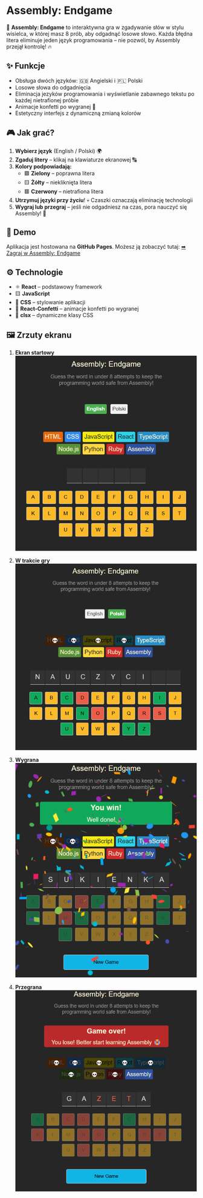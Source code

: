 # Assembly: Endgame

🚀 **Assembly: Endgame** to interaktywna gra w zgadywanie słów w stylu wisielca, w której masz 8 prób, aby odgadnąć losowe słowo. Każda błędna litera eliminuje jeden język programowania – nie pozwól, by Assembly przejął kontrolę! 🔥

## ✨ Funkcje
- Obsługa dwóch języków: 🇬🇧 Angielski i 🇵🇱 Polski
- Losowe słowa do odgadnięcia
- Eliminacja jezyków programowania i wyświetlanie zabawnego tekstu po każdej nietrafionej próbie
- Animacje konfetti po wygranej 🎉
- Estetyczny interfejs z dynamiczną zmianą kolorów

## 🎮 Jak grać?
1. **Wybierz język** (English / Polski) 🌍
2. **Zgaduj litery** – klikaj na klawiaturze ekranowej 🔠
3. **Kolory podpowiadają:**
   - 🟩 **Zielony** – poprawna litera
   - 🟨 **Żółty** – niekliknięta litera
   - 🟥 **Czerwony** – nietrafiona litera
4. **Utrzymuj języki przy życiu**! 💀 Czaszki oznaczają eliminację technologii
5. **Wygraj lub przegraj** – jeśli nie odgadniesz na czas, pora nauczyć się Assembly! 🤖

## 🚀 Demo
Aplikacja jest hostowana na **GitHub Pages**. Możesz ją zobaczyć tutaj:
[➡ Zagraj w Assembly: Endgame](https://kolodziejmateusz.github.io/Assembly-Endgame-Word-Guess/)

## ⚙️ Technologie
- ⚛ **React** – podstawowy framework
- 🟨 **JavaScript** 
- 🎨 **CSS** – stylowanie aplikacji
- 🎉 **React-Confetti** – animacje konfetti po wygranej
- 📏 **clsx** – dynamiczne klasy CSS

## 🖼️ Zrzuty ekranu

1. **Ekran startowy**
   ![Ekran startowy](./src/data/images/1.png)

2. **W trakcie gry**
   ![Rozgrywka](./src/data/images/2.png)

3. **Wygrana**
   ![Wygrana](./src/data/images/3.png)

4. **Przegrana**
   ![Przegrana](./src/data/images/4.png)



